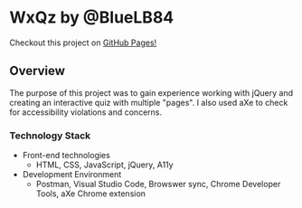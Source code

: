 # WxQz by @BlueLB84 #

Checkout this project on [GitHub Pages!](https://bluelb84.github.io/Weather_Quiz_App/ "WeatherQuiz LBV")

## Overview ##
The purpose of this project was to gain experience working with jQuery and creating an interactive quiz with multiple "pages".  I also used aXe to check for accessibility violations and concerns.


### Technology Stack ###
*  Front-end technologies
    +  HTML, CSS, JavaScript, jQuery, A11y 
*  Development Environment
    +  Postman, Visual Studio Code, Browswer sync, Chrome Developer Tools, aXe Chrome extension



